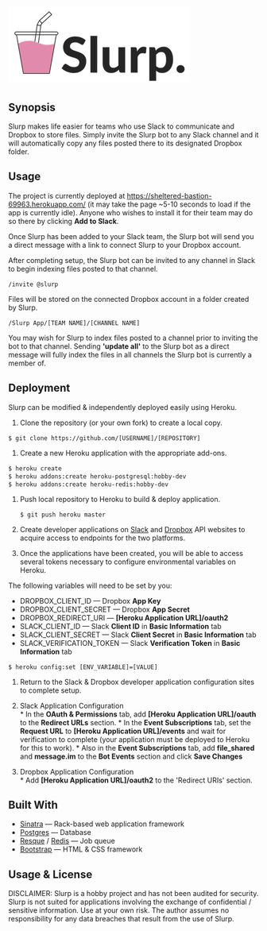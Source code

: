 # ![slurp_app](public/img/LogoBig.png)

## Synopsis
Slurp makes life easier for teams who use Slack to communicate and Dropbox to store files. Simply invite the Slurp bot to any Slack channel and it will automatically copy any files posted there to its designated Dropbox folder.

## Usage
The project is currently deployed at https://sheltered-bastion-69963.herokuapp.com/ (it may take the page ~5-10 seconds to load if the app is currently idle). Anyone who wishes to install it for their team may do so there by clicking **Add to Slack**.

Once Slurp has been added to your Slack team, the Slurp bot will send you a direct message with a link to connect Slurp to your Dropbox account.

After completing setup, the Slurp bot can be invited to any channel in Slack to begin indexing files posted to that channel.
```
/invite @slurp
```
Files will be stored on the connected Dropbox account in a folder created by Slurp.
```
/Slurp App/[TEAM NAME]/[CHANNEL NAME]
```
You may wish for Slurp to index files posted to a channel prior to inviting the bot to that channel. Sending **'update all'** to the Slurp bot as a direct message will fully index the files in all channels the Slurp bot is currently a member of.

## Deployment
Slurp can be modified & independently deployed easily using Heroku.

1. Clone the repository (or your own fork) to create a local copy.  
  ```
  $ git clone https://github.com/[USERNAME]/[REPOSITORY]
  ```

1. Create a new Heroku application with the appropriate add-ons.  
  ```
  $ heroku create
  $ heroku addons:create heroku-postgresql:hobby-dev
  $ heroku addons:create heroku-redis:hobby-dev
  ```

1. Push local repository to Heroku to build & deploy application.  
    ```
    $ git push heroku master
    ```

1. Create developer applications on [Slack](https://api.slack.com/apps) and [Dropbox](https://www.dropbox.com/developers/apps) API websites to acquire access to endpoints for the two platforms.

1. Once the applications have been created, you will be able to access several tokens necessary to configure environmental variables on Heroku.  

  The following variables will need to be set by you:
  * DROPBOX_CLIENT_ID — Dropbox **App Key**
  * DROPBOX_CLIENT_SECRET — Dropbox **App Secret**
  * DROPBOX_REDIRECT_URI — **[Heroku Application URL]/oauth2**
  * SLACK_CLIENT_ID — Slack **Client ID** in **Basic Information** tab
  * SLACK_CLIENT_SECRET — Slack **Client Secret** in **Basic Information** tab
  * SLACK_VERIFICATION_TOKEN — Slack **Verification Token** in **Basic Information** tab
  ```
  $ heroku config:set [ENV_VARIABLE]=[VALUE]
  ```

1. Return to the Slack & Dropbox developer application configuration sites to complete setup.  
  1. Slack Application Configuration  
    * In the **OAuth & Permissions** tab, add **[Heroku Application URL]/oauth** to the **Redirect URLs** section.
    * In the **Event Subscriptions** tab, set the **Request URL** to **[Heroku Application URL]/events** and wait for verification to complete (your application must be deployed to Heroku for this to work).
    * Also in the **Event Subscriptions** tab, add **file_shared** and **message.im** to the **Bot Events** section and click **Save Changes**

  2. Dropbox Application Configuration  
    * Add **[Heroku Application URL]/oauth2** to the 'Redirect URIs' section.

## Built With
* [Sinatra](http://www.sinatrarb.com/) — Rack-based web application framework
* [Postgres](https://www.postgresql.org/) — Database
* [Resque](https://github.com/resque/resque) / [Redis](https://redis.io/) — Job queue
* [Bootstrap](http://getbootstrap.com/) — HTML & CSS framework

## Usage & License
DISCLAIMER: Slurp is a hobby project and has not been audited for security. Slurp is not suited for applications involving the exchange of confidential / sensitive information. Use at your own risk. The author assumes no responsibility for any data breaches that result from the use of Slurp.
